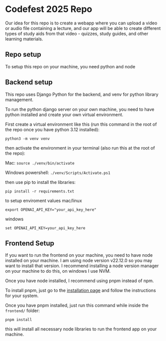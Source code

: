 # Codefest 2025  Repo

Our idea for this repo is to create a webapp where you can upload a video or audio file containing a lecture, and our app will be able to create different types of study aids from that video - quizzes, study guides, and other learning materials.

## Repo setup

To setup this repo on your machine, you need python and node

## Backend setup

This repo uses Django Python for the backend, and venv for python library management.

To run the python django server on your own machine, you need to have python installed and create your own virtual environment.

First create a virtual environment like this (run this command in the root of the repo once you have python 3.12 installed):
```
python3 -m venv venv
```

then activate the environment in your terminal (also run this at the root of the repo):

Mac: `source ./venv/bin/activate`

Windows powershell: `./venv/Scripts/Activate.ps1`


then use pip to install the libraries:
```
pip install -r requirements.txt
```

to setup enviroment values
mac/linux
```
export OPENAI_API_KEY="your_api_key_here"
```

windows
```
set OPENAI_API_KEY=your_api_key_here
```

## Frontend Setup

If you want to run the frontend on your machine, you need to have node installed on your machine. I am using node version v22.12.0 so you may want to install that version. I recommend installing a node version manager on your machine to do this, on windows I use NVM.

Once you have node installed, I recommend using pnpm instead of npm.

To install pnpm, just go to the [installation page](https://pnpm.io/installation) and follow the instructions for your system.

Once you have pnpm installed, just run this command while inside the `frontend/` folder:

```
pnpm install
```

this will install all necessary node libraries to run the frontend app on your machine.
